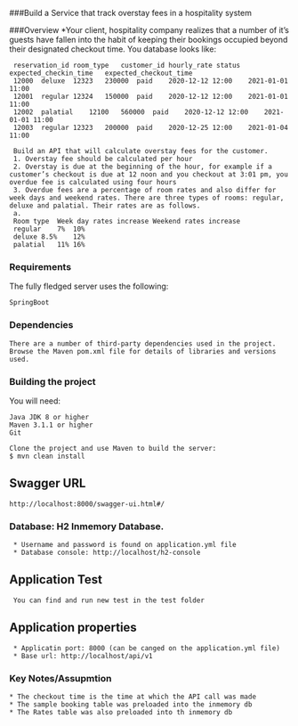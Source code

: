 
###Build a Service that track overstay fees in a hospitality system

###Overview
    *Your client, hospitality company realizes that a number of it’s guests have fallen into the habit of keeping their bookings occupied beyond their designated checkout time. 
     You database looks like:
     
     reservation_id	room_type	customer_id	hourly_rate	status	expected_checkin_time	expected_checkout_time
     12000	deluxe	12323	230000	paid	2020-12-12 12:00	2021-01-01 11:00
     12001	regular	12324	150000	paid	2020-12-12 12:00	2021-01-01 11:00
     12002	palatial	12100	560000	paid	2020-12-12 12:00	2021-01-01 11:00
     12003	regular	12323	200000	paid	2020-12-25 12:00	2021-01-04 11:00
     
     Build an API that will calculate overstay fees for the customer. 
     1.	Overstay fee should be calculated per hour 
     2.	Overstay is due at the beginning of the hour, for example if a customer’s checkout is due at 12 noon and you checkout at 3:01 pm, you overdue fee is calculated using four hours
     3.	Overdue fees are a percentage of room rates and also differ for week days and weekend rates. There are three types of rooms: regular, deluxe and palatial. Their rates are as follows.
     a.	
     Room type	Week day rates increase	Weekend rates increase
     regular	7%	10%
     deluxe	8.5%	12%
     palatial	11%	16%

### Requirements
   The fully fledged server uses the following:
   
    SpringBoot
    
### Dependencies
    There are a number of third-party dependencies used in the project. Browse the Maven pom.xml file for details of libraries and versions used.

### Building the project
   You will need:
   
    Java JDK 8 or higher
    Maven 3.1.1 or higher
    Git
    
    Clone the project and use Maven to build the server:
    $ mvn clean install
## Swagger URL
    http://localhost:8000/swagger-ui.html#/
    
### Database: H2 Inmemory Database.  
     * Username and password is found on application.yml file
     * Database console: http://localhost/h2-console
    
## Application Test
     You can find and run new test in the test folder   

## Application properties
     * Applicatin port: 8000 (can be canged on the application.yml file)
     * Base url: http://localhost/api/v1
 
### Key Notes/Assupmtion
    * The checkout time is the time at which the API call was made
    * The sample booking table was preloaded into the inmemory db
    * The Rates table was also preloaded into th inmemory db 
